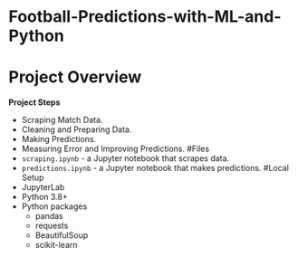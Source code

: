 # Football-Predictions-with-ML-and-Python
# Project Overview
**Project Steps**
* Scraping Match Data. 
* Cleaning and Preparing Data.
* Making Predictions.
* Measuring Error and Improving Predictions.
#Files
* `scraping.ipynb` - a Jupyter notebook that scrapes  data.
* `predictions.ipynb` - a Jupyter notebook that makes predictions.
#Local Setup
* JupyterLab
* Python 3.8+
* Python packages
    * pandas
    * requests
    * BeautifulSoup
    * scikit-learn
